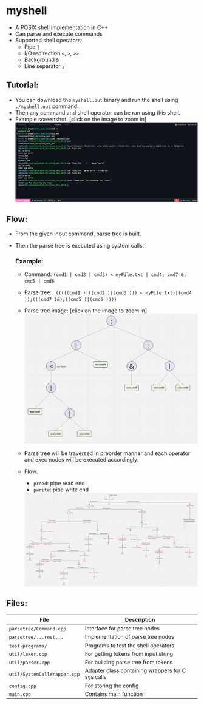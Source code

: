 # myshell
- A POSIX shell implementation in C++
- Can parse and execute commands
- Supported shell operators: 
    - Pipe `|`
    - I/O redirection `<`, `>`, `>>`
    - Background `&`
    - Line separator `;`



## Tutorial:
- You can download the `myshell.out` binary and run the shell using `./myshell.out` command.
- Then any command and shell operator can be ran using this shell.
- Example screenshot: [click on the image to zoom in]
    <img src='readme-files/shell_screenshot.png'>



## Flow:
- From the given input command, parse tree is built.
- Then the parse tree is executed using system calls.

    ### Example:
    - Command: `(cmd1 | cmd2 | cmd3) < myFile.txt | cmd4; cmd7 &; cmd5 | cmd6`
    - Parse tree: ` (((((cmd1 )|((cmd2 )|(cmd3 ))) < myFile.txt)|(cmd4 ));(((cmd7 )&);((cmd5 )|(cmd6 ))))`
    - Parse tree image: [click on the image to zoom in]
        <img src="readme-files/parsetree2..png">

    - Parse tree will be traversed in preorder manner and each operator and exec nodes will be executed accordingly.
    - Flow:
        - `pread`: pipe read end
        - `pwrite`: pipe write end

        <img src="readme-files/shell_flow.png">

## Files:
| File | Description |
|----------|----------|
| `parsetree/Command.cpp` | Interface for parse tree nodes |
| `parsetree/...rest...` | Implementation of parse tree nodes |
| `test-programs/` | Programs to test the shell operators |
| `util/lexer.cpp` | For getting tokens from input string |
| `util/parser.cpp` | For building parse tree from tokens |
| `util/SystemCallWrapper.cpp` | Adapter class containing wrappers for C sys calls |
| `config.cpp` | For storing the config |
| `main.cpp` | Contains main function |
